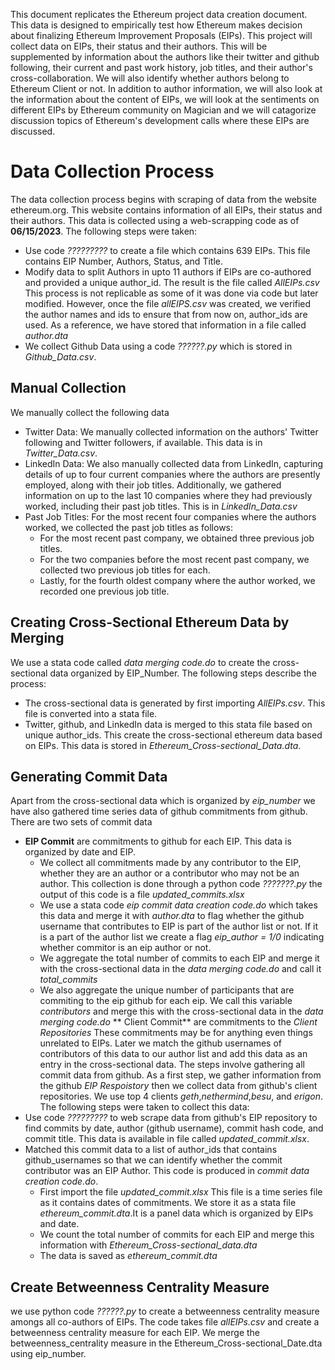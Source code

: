 This document replicates the Ethereum project data creation document. This data is designed to empirically test how Ethereum makes decision about finalizing Ethereum Improvement Proposals (EIPs). This project will collect data on EIPs, their status and their authors. This will be supplemented by information about the authors like their twitter and github following, their current and past work history, job titles, and their author's cross-collaboration. We will also identify whether authors belong to Ethereum Client or not. In addition to author information, we will also look at the information about the content of EIPs, we will look at the sentiments on different EIPs by Ethereum community on Magician and we will catagorize discussion topics of Ethereum's development calls where these EIPs are discussed. 
# Data Collection Process
The data collection process begins with scraping of data from the website ethereum.org. This website contains information of all EIPs, their status and their authors. This data is collected using a web-scrapping code as of **06/15/2023**. The following steps were taken:
* Use code *?????????* to create a file which contains 639 EIPs. This file contains EIP Number, Authors, Status, and Title.
* Modify data to split Authors in upto 11 authors if EIPs are co-authored and provided a unique author_id. The result is the file called *AllEIPs.csv* This process is not replicable as some of it was done via code but later modified. However, once the file *allEIPS.csv* was created, we verified the author names and ids to ensure that from now on, author_ids are used. As a reference, we have stored that information in a file called *author.dta*
* We collect Github Data using a code *??????.py* which is stored in *Github_Data.csv*.
## Manual Collection
We manually collect the following data
* Twitter Data: We manually collected information on the authors' Twitter following and Twitter followers, if available. This data is in *Twitter_Data.csv*.
* LinkedIn Data: We also manually collected data from LinkedIn, capturing details of up to four current companies where the authors are presently employed, along with their job titles. Additionally, we gathered information on up to the last 10 companies where they had previously worked, including their past job titles. This is in *LinkedIn_Data.csv*
* Past Job Titles: For the most recent four companies where the authors worked, we collected the past job titles as follows:
  - For the most recent past company, we obtained three previous job titles.
  - For the two companies before the most recent past company, we collected two previous job titles for each.
  - Lastly, for the fourth oldest company where the author worked, we recorded one previous job title.
## Creating Cross-Sectional Ethereum Data by Merging 
We use a stata code called *data merging code.do* to create the cross-sectional data organized by EIP_Number. The following steps describe the process:
* The cross-sectional data is generated by first importing *AllEIPs.csv*. This file is converted into a stata file.
* Twitter, github, and LinkedIn data is merged to this stata file based on unique author_ids. This create the cross-sectional ethereum data based on EIPs. This data is stored in *Ethereum_Cross-sectional_Data.dta*. 
## Generating Commit Data
Apart from the cross-sectional data which is organized by *eip_number* we have also gathered time series data of github commitments from github. There are two sets of commit data
*  **EIP Commit** are commitments to github for each EIP. This data is organized by date and EIP.
    - We collect all commitments made by any contributor to the EIP, whether they are an author or a contributor who may not be an author. This collection is done through a python code *???????.py* the output of this code is a file *updated_commits.xlsx*
    - We use a stata code *eip commit data  creation code.do* which takes this data and merge it with *author.dta* to flag whether the github username that contributes to EIP is part of the author list or not. If it is a part of the author list we create a flag *eip_author = 1/0* indicating whether commitor is an eip author or not.
    - We aggregate the total number of commits to each EIP and merge it with the cross-sectional data in the *data merging code.do* and call it *total_commits*
    - We also aggregate the unique number of participants that are commiting to the eip github for each eip. We call this variable *contributors* and merge this with the cross-sectional data in the *data merging code.do*
** Client Commit** are commitments to the *Client Repositories* These commitments may be for anything even things unrelated to EIPs. Later we match the github usernames of contributors of this data to our author list and add this data as an entry in the cross-sectional data.
The steps involve gathering all commit data from github. As a first step, we gather information from the github *EIP Respoistory* then we collect data from github's client repositories. We use top 4 clients *geth*,*nethermind*,*besu*, and *erigon*.  The following steps were taken to collect this data:
* Use code *?????????* to web scrape data from github's EIP repository to find commits by date, author (github username), commit hash code, and commit title. This data is available in file called *updated_commit.xlsx*.
* Matched this commit data to a list of author_ids that contains github_usernames so that we can identify whether the commit contributor was an EIP Author. This code is produced in *commit data creation code.do*.
  - First import the file *updated_commit.xlsx*  This file is a time series file as it contains dates of commitments. We store it as a stata file *ethereum_commit.dta*.It is a panel data which is organized by EIPs and date.
  - We count the total number of commits for each EIP and merge this information with *Ethereum_Cross-sectional_data.dta*
  - The data is saved as *ethereum_commit.dta*
## Create Betweenness Centrality Measure
we use python code *??????.py* to create a betweenness centrality measure amongs all co-authors of EIPs. The code takes file *allEIPs.csv* and create a betweenness centrality measure for each EIP. We merge the betweenness_centrality measure in the Ethereum_Cross-sectional_Date.dta using eip_number.
